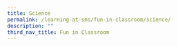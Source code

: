 ```yaml
---
title: Science
permalink: /learning-at-sms/fun-in-classroom/science/
description: ""
third_nav_title: Fun in Classroom
---
```

